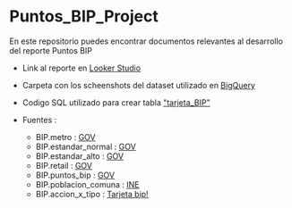 # Puntos_BIP_Project
En este repositorio puedes encontrar documentos relevantes al desarrollo del reporte Puntos BIP

* Link al reporte en [Looker Studio](https://lookerstudio.google.com/reporting/b0b23e48-6bdd-428c-9c20-a38f11d7280a)
* Carpeta con los scheenshots del dataset utilizado en [BigQuery](https://github.com/Arnxmn/Puntos_BIP_Project/tree/main/screenshots_bigquery)
* Codigo SQL utilizado para crear tabla ["tarjeta_BIP"](https://github.com/Arnxmn/Puntos_BIP_Project/blob/main/crear_tarjeta_BIP.sql)

* Fuentes :
  * BIP.metro            : [GOV](https://datos.gob.cl/)
  * BIP.estandar_normal  : [GOV](https://datos.gob.cl/)
  * BIP.estandar_alto    : [GOV](https://datos.gob.cl/)
  * BIP.retail           : [GOV](https://datos.gob.cl/)
  * BIP.puntos_bip       : [GOV](https://datos.gob.cl/)
  * BIP.poblacion_comuna : [INE](https://www.ine.gob.cl/estadisticas/sociales/censos-de-poblacion-y-vivienda/censo-de-poblacion-y-vivienda)
  * BIP.accion_x_tipo : [Tarjeta bip!](https://www.tarjetabip.cl/donde-puedo-cargar.php)

